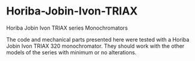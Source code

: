 # Horiba-Jobin-Ivon-TRIAX
Horiba Jobin Ivon TRIAX series Monochromators

The code and mechanical parts presented here were tested with a Horiba Jobin Ivon TRIAX 320 monochromator.
They should work with the other models of the series with minimum or no alterations.
